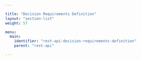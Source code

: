 ```yaml
---

title: "Decision Requirements Definition"
layout: "section-list"
weight: 57

menu:
  main:
    identifier: "rest-api-decision-requirements-definition"
    parent: "rest-api"

---
```

